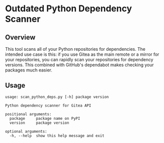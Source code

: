 # Outdated Python Dependency Scanner

## Overview

This tool scans all of your Python repositories for dependencies. The intended use case is this: if you use Gitea as the main remote or a mirror for your repositories, you can rapidly scan your repositories for dependency versions. This combined with GitHub's dependabot makes checking your packages much easier.

## Usage

```
usage: scan_python_deps.py [-h] package version

Python dependency scanner for Gitea API

positional arguments:
  package     package name on PyPI
  version     package version

optional arguments:
  -h, --help  show this help message and exit

```
